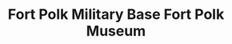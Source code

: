 ---
layout: repo
title: "Fort Polk Military Base Fort Polk Museum"
id: 24865
permalink: repos/24865/
---
